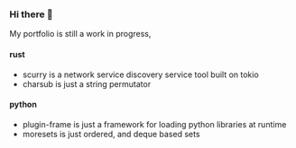 ### Hi there 👋

My portfolio is still a work in progress,

#### rust
+ scurry is a network service discovery service tool built on tokio
+ charsub is just a string permutator

#### python
+ plugin-frame is just a framework for loading python libraries at runtime
+ moresets is just ordered, and deque based sets
